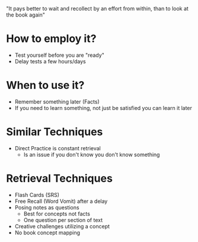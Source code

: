 "It pays better to wait and recollect by an effort 
from within, than to look at the book again"

# How to employ it?
- Test yourself before you are "ready"
- Delay tests a few hours/days

# When to use it?
- Remember something later (Facts)
- If you need to learn something, not just be satisfied you can learn it later

# Similar Techniques
- Direct Practice is constant retrieval
    - Is an issue if you don't know you don't know something

# Retrieval Techniques
- Flash Cards (SRS)
- Free Recall (Word Vomit) after a delay
- Posing notes as questions
    - Best for concepts not facts
    - One question per section of text
- Creative challenges utilizing a concept
- No book concept mapping


